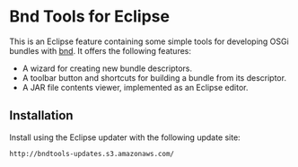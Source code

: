 Bnd Tools for Eclipse
=====================

This is an Eclipse feature containing some simple tools for developing OSGi bundles with [bnd](http://www.aqute.biz/Code/Bnd). It offers the following features:

* A wizard for creating new bundle descriptors.
* A toolbar button and shortcuts for building a bundle from its descriptor.
* A JAR file contents viewer, implemented as an Eclipse editor.

Installation
------------

Install using the Eclipse updater with the following update site:

	http://bndtools-updates.s3.amazonaws.com/
